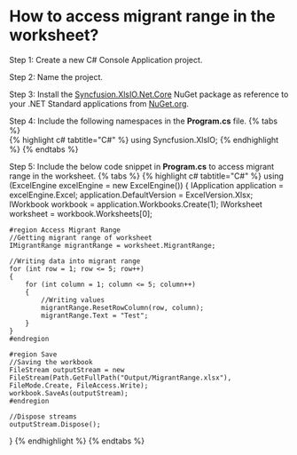 # How to access migrant range in the worksheet?

Step 1: Create a new C# Console Application project.

Step 2: Name the project.

Step 3: Install the [Syncfusion.XlsIO.Net.Core](https://www.nuget.org/packages/Syncfusion.XlsIO.Net.Core) NuGet package as reference to your .NET Standard applications from [NuGet.org](https://www.nuget.org).

Step 4: Include the following namespaces in the **Program.cs** file.
{% tabs %}  
{% highlight c# tabtitle="C#" %}
using Syncfusion.XlsIO;
{% endhighlight %}
{% endtabs %}  

Step 5: Include the below code snippet in **Program.cs** to access migrant range in the worksheet.
{% tabs %}
{% highlight c# tabtitle="C#" %}
using (ExcelEngine excelEngine = new ExcelEngine())
{
	IApplication application = excelEngine.Excel;
	application.DefaultVersion = ExcelVersion.Xlsx;
	IWorkbook workbook = application.Workbooks.Create(1);
	IWorksheet worksheet = workbook.Worksheets[0];

	#region Access Migrant Range
	//Getting migrant range of worksheet
	IMigrantRange migrantRange = worksheet.MigrantRange;

	//Writing data into migrant range
	for (int row = 1; row <= 5; row++)
	{
		for (int column = 1; column <= 5; column++)
		{
			//Writing values
			migrantRange.ResetRowColumn(row, column);
			migrantRange.Text = "Test";
		}
	}
	#endregion

	#region Save
	//Saving the workbook
	FileStream outputStream = new FileStream(Path.GetFullPath("Output/MigrantRange.xlsx"), FileMode.Create, FileAccess.Write);
	workbook.SaveAs(outputStream);
	#endregion

	//Dispose streams
	outputStream.Dispose();
}
{% endhighlight %}
{% endtabs %}